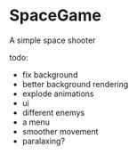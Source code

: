 # SpaceGame

A simple space shooter

todo:

- fix background
- better background rendering
- explode animations
- ui
- different enemys
- a menu
- smoother movement
- paralaxing?
